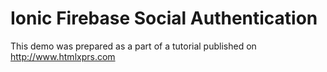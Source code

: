 Ionic Firebase Social Authentication
=====================================

This demo was prepared as a part of a tutorial published on http://www.htmlxprs.com